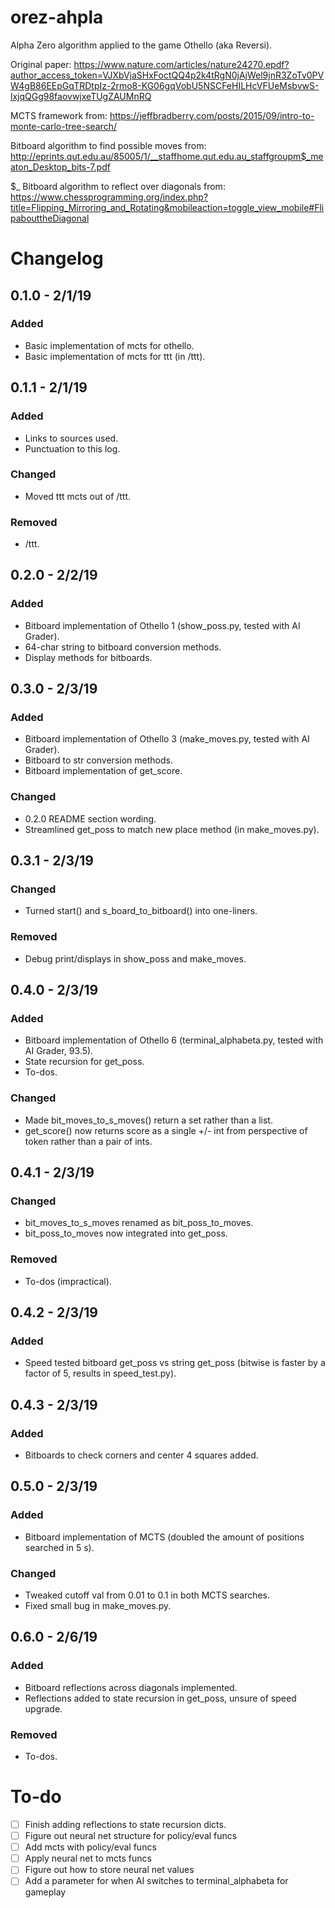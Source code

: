 # orez-ahpla
Alpha Zero algorithm applied to the game Othello (aka Reversi).

Original paper: https://www.nature.com/articles/nature24270.epdf?author_access_token=VJXbVjaSHxFoctQQ4p2k4tRgN0jAjWel9jnR3ZoTv0PVW4gB86EEpGqTRDtpIz-2rmo8-KG06gqVobU5NSCFeHILHcVFUeMsbvwS-lxjqQGg98faovwjxeTUgZAUMnRQ

MCTS framework from: https://jeffbradberry.com/posts/2015/09/intro-to-monte-carlo-tree-search/

Bitboard algorithm to find possible moves from: http://eprints.qut.edu.au/85005/1/__staffhome.qut.edu.au_staffgroupm$_meaton_Desktop_bits-7.pdf

$_
Bitboard algorithm to reflect over diagonals from: https://www.chessprogramming.org/index.php?title=Flipping_Mirroring_and_Rotating&mobileaction=toggle_view_mobile#FlipabouttheDiagonal

# Changelog
## 0.1.0 - 2/1/19
### Added
 - Basic implementation of mcts for othello.
 - Basic implementation of mcts for ttt (in /ttt).

## 0.1.1 - 2/1/19
### Added
 - Links to sources used.
 - Punctuation to this log.

### Changed
 - Moved ttt mcts out of /ttt.

### Removed
 - /ttt.

## 0.2.0 - 2/2/19
### Added
 - Bitboard implementation of Othello 1 (show_poss.py, tested with AI Grader).
 - 64-char string to bitboard conversion methods.
 - Display methods for bitboards.

## 0.3.0 - 2/3/19
### Added
 - Bitboard implementation of Othello 3 (make_moves.py, tested with AI Grader).
 - Bitboard to str conversion methods.
 - Bitboard implementation of get_score.

### Changed
 - 0.2.0 README section wording.
 - Streamlined get_poss to match new place method (in make_moves.py).

## 0.3.1 - 2/3/19
### Changed
 - Turned start() and s_board_to_bitboard() into one-liners.

### Removed
 - Debug print/displays in show_poss and make_moves.

## 0.4.0 - 2/3/19
### Added
 - Bitboard implementation of Othello 6 (terminal_alphabeta.py, tested with AI Grader, 93.5).
 - State recursion for get_poss.
 - To-dos.

### Changed
 - Made bit_moves_to_s_moves() return a set rather than a list.
 - get_score() now returns score as a single +/- int from perspective of token rather than a pair of ints.

## 0.4.1 - 2/3/19
### Changed
 - bit_moves_to_s_moves renamed as bit_poss_to_moves.
 - bit_poss_to_moves now integrated into get_poss.

### Removed
 - To-dos (impractical).

## 0.4.2 - 2/3/19
### Added
 - Speed tested bitboard get_poss vs string get_poss (bitwise is faster by a factor of 5, results in speed_test.py).

## 0.4.3 - 2/3/19
### Added
 - Bitboards to check corners and center 4 squares added.

## 0.5.0 - 2/3/19
### Added
 - Bitboard implementation of MCTS (doubled the amount of positions searched in 5 s).

### Changed
 - Tweaked cutoff val from 0.01 to 0.1 in both MCTS searches.
 - Fixed small bug in make_moves.py.

## 0.6.0 - 2/6/19
### Added
 - Bitboard reflections across diagonals implemented.
 - Reflections added to state recursion in get_poss, unsure of speed upgrade.

### Removed
 - To-dos.

# To-do
- [ ] Finish adding reflections to state recursion dicts.
- [ ] Figure out neural net structure for policy/eval funcs
- [ ] Add mcts with policy/eval funcs
- [ ] Apply neural net to mcts funcs
- [ ] Figure out how to store neural net values
- [ ] Add a parameter for when AI switches to terminal_alphabeta for gameplay
